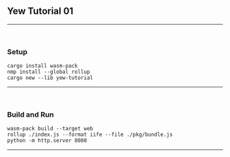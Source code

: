 ## Yew Tutorial 01
***
<br />

### Setup
```
cargo install wasm-pack
nmp install --global rollup
cargo new --lib yew-tutorial
```
---
<br />


### Build and Run
```
wasm-pack build --target web
rollup ./index.js --format iife --file ./pkg/bundle.js
python -m http.server 8080
```
---
<br />